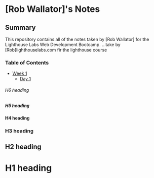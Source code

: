 # [Rob Wallator]'s Notes
## Summary 

This repository contains all of the notes taken by [Rob Wallator] for the Lighthouse Labs Web Development Bootcamp.
...take by [Rob]lighthouselabs.com fir the lighthouse course

### Table of Contents
* [Week 1](/Week1)
  * [Day 1](/Week_1/Day_1)

###### H6 heading
##### H5 heading
#### H4 heading
### H3 heading
## H2 heading
# H1 heading

  
